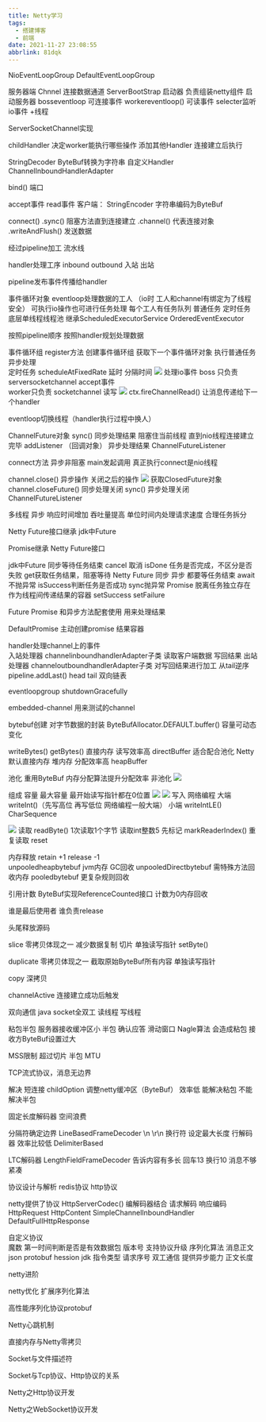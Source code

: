 ```yaml
---
title: Netty学习
tags:
  - 搭建博客
  - 前端
date: 2021-11-27 23:08:55
abbrlink: 81dqk
---
```

NioEventLoopGroup   DefaultEventLoopGroup

服务器端
Chnnel 连接数据通道
ServerBootStrap 启动器 负责组装netty组件 启动服务器
bosseventloop  可连接事件
   workereventloop()    可读事件
   selecter监听io事件 +线程

   ServerSocketChannel实现

   childHandler 决定worker能执行哪些操作
   添加其他Handler    连接建立后执行

   StringDecoder  ByteBuf转换为字符串
   自定义Handler   ChannelInboundHandlerAdapter

   bind() 端口

   accept事件
   read事件
客户端：
StringEncoder   字符串编码为ByteBuf

connect()
.sync()   阻塞方法直到连接建立
.channel()   代表连接对象
.writeAndFlush()   发送数据

经过pipeline加工  流水线

handler处理工序   inbound   outbound  入站 出站

pipeline发布事件传播给handler

事件循环对象
eventloop处理数据的工人      （io时 工人和channel有绑定为了线程安全）   可执行io操作也可进行任务处理 每个工人有任务队列
普通任务  定时任务   底层单线程线程池
继承ScheduledExecutorService     OrderedEventExecutor

按照pipeline顺序 按照handler规划处理数据

事件循环组   register方法
创建事件循环组   获取下一个事件循环对象   执行普通任务    异步处理   
 定时任务  scheduleAtFixedRate  延时  分隔时间
 ![](https://gitee.com/mosheng123456789/pics/raw/master/img/360截图20220112131421341.jpg)
 处理io事件
boss  只负责 serversocketchannel accept事件  
 worker只负责 socketchannel 读写
![](https://gitee.com/mosheng123456789/pics/raw/master/img/360截图20220112135510494.jpg)
 ctx.fireChannelRead()  让消息传递给下一个handler

eventloop切换线程（handler执行过程中换人）


ChannelFuture对象    sync() 同步处理结果  阻塞住当前线程  直到nio线程连接建立完毕
addListener （回调对象）    异步处理结果     ChannelFutureListener

connect方法  异步非阻塞  main发起调用  真正执行connect是nio线程

channel.close()   异步操作            关闭之后的操作
![](https://gitee.com/mosheng123456789/pics/raw/master/img/360截图20220112141051586.jpg)
获取ClosedFuture对象    channel.closeFuture()   同步处理关闭  sync()
异步处理关闭    ChannelFutureListener

多线程   异步   响应时间增加  吞吐量提高  单位时间内处理请求速度
合理任务拆分

Netty  Future接口继承 jdk中Future    

Promise继承    Netty  Future接口

jdk中Future 同步等待任务结束    cancel 取消  isDone  任务是否完成，不区分是否失败    get获取任务结果，阻塞等待
Netty  Future    同步  异步   都要等任务结束    await不抛异常   isSuccess判断任务是否成功     sync抛异常
Promise    脱离任务独立存在    作为线程间传递结果的容器   setSuccess   setFailure 

Future  Promise  和异步方法配套使用  用来处理结果

DefaultPromise   主动创建promise  结果容器

handler处理channel上的事件   
入站处理器   channelinboundhandlerAdapter子类  读取客户端数据 写回结果
出站处理器   channeloutboundhandlerAdapter子类   对写回结果进行加工     从tail逆序
pipeline.addLast()       head   tail    双向链表

eventloopgroup  shutdownGracefully

embedded-channel   用来测试的channel

bytebuf创建   对字节数据的封装 ByteBufAllocator.DEFAULT.buffer()   容量可动态变化

writeBytes()   getBytes()
直接内存   读写效率高   directBuffer  适合配合池化   Netty默认直接内存
堆内存   分配效率高   heapBuffer

池化     重用ByteBuf  内存分配算法提升分配效率
非池化
![](https://gitee.com/mosheng123456789/pics/raw/master/img/360截图20220112145839169.jpg)

组成
容量  最大容量    最开始读写指针都在0位置
![](https://gitee.com/mosheng123456789/pics/raw/master/img/360截图20220112150912508.jpg)
![](https://gitee.com/mosheng123456789/pics/raw/master/img/360截图20220112151206445.jpg)
写入
网络编程   大端 writeInt()（先写高位  再写低位 网络编程一般大端）   小端   writeIntLE()
CharSequence

![](https://gitee.com/mosheng123456789/pics/raw/master/img/360截图20220112151437892.jpg)
读取    readByte()   1次读取1个字节
读取int整数5   先标记    markReaderIndex()
重复读取  reset

内存释放   retain +1 release  -1    
unpooledheapbytebuf   jvm内存   GC回收
unpooledDirectbytebuf   需特殊方法回收内存
pooledbytebuf  更复杂规则回收

引用计数   ByteBuf实现ReferenceCounted接口   计数为0内存回收

谁是最后使用者  谁负责release

头尾释放源码

slice  零拷贝体现之一    减少数据复制   切片   单独读写指针   setByte()
 
duplicate   零拷贝体现之一   截取原始ByteBuf所有内容    单独读写指针

copy  深拷贝

channelActive 连接建立成功后触发

双向通信   java socket全双工  读线程  写线程

粘包半包   服务器接收缓冲区小  半包   确认应答  滑动窗口
Nagle算法   会造成粘包         接收方ByteBuf设置过大

MSS限制   超过切片   半包    MTU

TCP流式协议，消息无边界

解决   短连接    childOption 调整netty缓冲区（ByteBuf）   效率低 能解决粘包  不能解决半包

固定长度解码器    空间浪费

分隔符确定边界   LineBasedFrameDecoder    \n   \r\n    换行符   设定最大长度   行解码器      效率比较低
DelimiterBased

LTC解码器   LengthFieldFrameDecoder   告诉内容有多长    回车13  换行10  消息不够紧凑

协议设计与解析  redis协议  http协议

netty提供了协议   HttpServerCodec()  编解码器结合  请求解码  响应编码   HttpRequest   HttpContent   SimpleChannelInboundHandler
DefaultFullHttpResponse

自定义协议   
魔数 第一时间判断是否是有效数据包
版本号   支持协议升级
序列化算法   消息正文  json  protobuf  hession   jdk
指令类型
请求序号  双工通信  提供异步能力
正文长度



netty进阶

netty优化   扩展序列化算法

高性能序列化协议protobuf

Netty心跳机制

直接内存与Netty零拷贝


Socket与文件描述符

Socket与Tcp协议、Http协议的关系



Netty之Http协议开发

Netty之WebSocket协议开发


